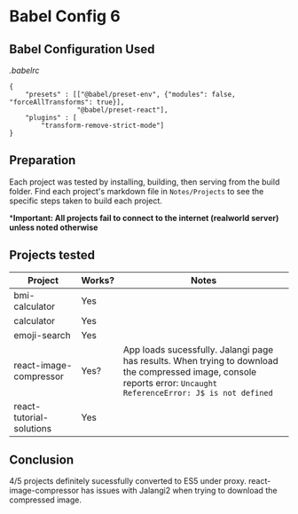 # Babel Config 6

## Babel Configuration Used
*.babelrc*
```
{
	"presets" : [["@babel/preset-env", {"modules": false, "forceAllTransforms": true}],
				 "@babel/preset-react"],
	"plugins" : [
		"transform-remove-strict-mode"]
}
```

## Preparation
Each project was tested by installing, building, then serving from the build folder. Find each project's markdown file in `Notes/Projects` to see the specific steps taken to build each project.

***Important: All projects fail to connect to the internet (realworld server) unless noted otherwise**

## Projects tested
Project | Works? | Notes
---|---|---
bmi-calculator | Yes |
calculator | Yes | 
emoji-search | Yes |
react-image-compressor | Yes? | App loads sucessfully. Jalangi page has results. When trying to download the compressed image, console reports error: `Uncaught ReferenceError: J$ is not defined`
react-tutorial-solutions | Yes |

## Conclusion
4/5 projects definitely sucessfully converted to ES5 under proxy. react-image-compressor has issues with Jalangi2 when trying to download the compressed image.
